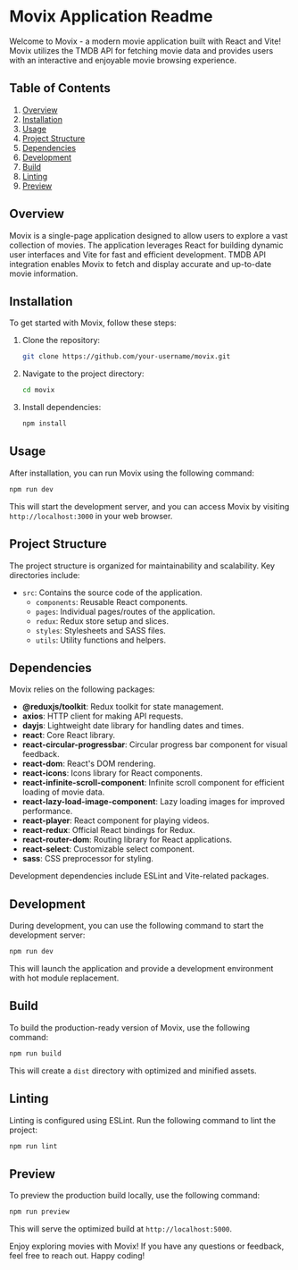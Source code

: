 

# Movix Application Readme

Welcome to Movix - a modern movie application built with React and Vite! Movix utilizes the TMDB API for fetching movie data and provides users with an interactive and enjoyable movie browsing experience.

## Table of Contents
1. [Overview](#overview)
2. [Installation](#installation)
3. [Usage](#usage)
4. [Project Structure](#project-structure)
5. [Dependencies](#dependencies)
6. [Development](#development)
7. [Build](#build)
8. [Linting](#linting)
9. [Preview](#preview)

## Overview

Movix is a single-page application designed to allow users to explore a vast collection of movies. The application leverages React for building dynamic user interfaces and Vite for fast and efficient development. TMDB API integration enables Movix to fetch and display accurate and up-to-date movie information.

## Installation

To get started with Movix, follow these steps:

1. Clone the repository:

    ```bash
    git clone https://github.com/your-username/movix.git
    ```

2. Navigate to the project directory:

    ```bash
    cd movix
    ```

3. Install dependencies:

    ```bash
    npm install
    ```

## Usage

After installation, you can run Movix using the following command:

```bash
npm run dev
```

This will start the development server, and you can access Movix by visiting `http://localhost:3000` in your web browser.

## Project Structure

The project structure is organized for maintainability and scalability. Key directories include:

- `src`: Contains the source code of the application.
  - `components`: Reusable React components.
  - `pages`: Individual pages/routes of the application.
  - `redux`: Redux store setup and slices.
  - `styles`: Stylesheets and SASS files.
  - `utils`: Utility functions and helpers.

## Dependencies

Movix relies on the following packages:

- **@reduxjs/toolkit**: Redux toolkit for state management.
- **axios**: HTTP client for making API requests.
- **dayjs**: Lightweight date library for handling dates and times.
- **react**: Core React library.
- **react-circular-progressbar**: Circular progress bar component for visual feedback.
- **react-dom**: React's DOM rendering.
- **react-icons**: Icons library for React components.
- **react-infinite-scroll-component**: Infinite scroll component for efficient loading of movie data.
- **react-lazy-load-image-component**: Lazy loading images for improved performance.
- **react-player**: React component for playing videos.
- **react-redux**: Official React bindings for Redux.
- **react-router-dom**: Routing library for React applications.
- **react-select**: Customizable select component.
- **sass**: CSS preprocessor for styling.

Development dependencies include ESLint and Vite-related packages.

## Development

During development, you can use the following command to start the development server:

```bash
npm run dev
```

This will launch the application and provide a development environment with hot module replacement.

## Build

To build the production-ready version of Movix, use the following command:

```bash
npm run build
```

This will create a `dist` directory with optimized and minified assets.

## Linting

Linting is configured using ESLint. Run the following command to lint the project:

```bash
npm run lint
```

## Preview

To preview the production build locally, use the following command:

```bash
npm run preview
```

This will serve the optimized build at `http://localhost:5000`.

Enjoy exploring movies with Movix! If you have any questions or feedback, feel free to reach out. Happy coding!
